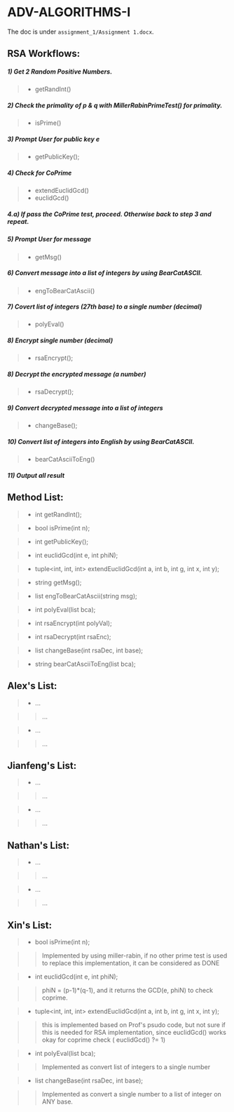 # ADV-ALGORITHMS-I

The doc is under `assignment_1/Assignment 1.docx`.

## RSA Workflows:
##### 1) Get 2 Random Positive Numbers.
>- getRandInt()

##### 2) Check the primality of p & q with MillerRabinPrimeTest() for primality.
>- isPrime()

##### 3) Prompt User for public key **e**
>- getPublicKey();

##### 4) Check for CoPrime
>- extendEuclidGcd()
>- euclidGcd()

##### 4.a) If pass the CoPrime test, proceed. Otherwise back to step 3 and repeat.

##### 5) Prompt User for message
>- getMsg()

##### 6) Convert message into a list of integers by using BearCatASCII.
>- engToBearCatAscii()

##### 7) Covert list of integers (27th base) to a single number (decimal)
>- polyEval()

##### 8) Encrypt single number (decimal) 
>- rsaEncrypt();

##### 8) Decrypt the encrypted message (a number)
>- rsaDecrypt();

##### 9) Convert decrypted message into a list of integers
>- changeBase();

##### 10) Convert list of integers into English by using BearCatASCII.
>- bearCatAsciiToEng()

##### 11) Output all result



## Method List:

>- int getRandInt();

>- bool isPrime(int n);

>- int getPublicKey();

>- int euclidGcd(int e, int phiN);

>- tuple<int, int, int> extendEuclidGcd(int a, int b, int g, int x, int y);

>- string getMsg();

>- list<int> engToBearCatAscii(string msg);

>- int polyEval(list<int> bca);

>- int rsaEncrypt(int polyVal);

>- int rsaDecrypt(int rsaEnc);

>- list<int> changeBase(int rsaDec, int base);

>- string bearCatAsciiToEng(list<int> bca);

## Alex's List:
>- ...

>> ...

>- ...

>> ...

## Jianfeng's List:
>- ...

>> ...

>- ...

>> ...

## Nathan's List:
>- ...

>> ...

>- ...

>> ...

## Xin's List:
>- bool isPrime(int n); 

>> Implemented by using miller-rabin, if no other prime test is used to replace this implementation, it can be considered as DONE

>- int euclidGcd(int e, int phiN);

>> phiN = (p-1)*(q-1), and it returns the GCD(e, phiN) to check coprime.

>- tuple<int, int, int> extendEuclidGcd(int a, int b, int g, int x, int y);

>> this is implemented based on Prof's psudo code, but not sure if this is needed for RSA implementation, since euclidGcd() works okay for coprime check ( euclidGcd() ?= 1)

>- int polyEval(list<int> bca);

>> Implemented as convert list of integers to a single number

>- list<int> changeBase(int rsaDec, int base);

>> Implemented as convert a single number to a list of integer on ANY base.
